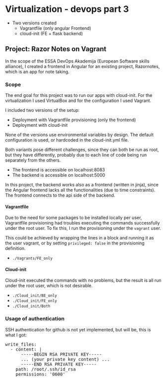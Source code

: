 # Virtualization - devops part 3
- Two versions created
	+ Vagrantfile (only angular Frontend)
	+ cloud-init (FE + flask backend)

## Project: Razor Notes on Vagrant
In the scope of the ESSA DevOps Akademija (European Software skills alliance), I created a frontend in Angular for an existing project, Razornotes, which is an app for note taking.

### Scope
The end goal for this project was to run our apps with cloud-init. For the virtualization I used VirtualBox and for the configuration I used Vagrant.

I included two versions of the setup:

- Deployment with Vagrantfile provisioning (only the frontend)
- Deployment with cloud-init

None of the versions use environmental variables by design. The default configuration is used, or hardcoded in the cloud-init.yml file.

Both variants pose different challenges, since they can both be run as root, but they have differently, probably due to each line of code being run separately from the others.

- The frontend is accessible on localhost:8083
- The backend is accessible on localhost:5000

In this project, the backend works also as a frontend (written in jinja), since the Angular frontend lacks all the functionalities (due to time constraints). The frontend connects to the api side of the backend.


#### Vagrantfile
Due to the need for some packages to be installed locally per user, Vagrantfile provisioning had troubles executing the commands successfully under the root user. To fix this, I run the provisioning under the `vagrant` user.

This could be achieved by wrapping the lines in a block and running it as the user vagrant, or by setting `privileged: false` in the provisioning definition.

- `./Vagrants/FE_only`

#### Cloud-init
Cloud-init executed the commands with no problems, but the result is all run under the root user, which is not desirable.

- `./Cloud_init/BE_only`
- `./Cloud_init/FE_only`
- `./Cloud_init/Both`

### Usage of authentication
SSH authentication for github is not yet implemented, but will be, this is what I got:  
<pre>
write_files:
  - content: |
      -----BEGIN RSA PRIVATE KEY-----
      ... (your private key content) ...
      -----END RSA PRIVATE KEY-----
    path: /root/.ssh/id_rsa
    permissions: '0600'
</pre>